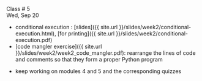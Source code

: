 
<div class="lecture2">



<div class="column_date">
<p markdown="block">

Class # 5 <br> 
Wed, Sep 20

</p>
</div>



<div class="column_materials" >
<p markdown="block">


* conditional execution : [slides]({{ site.url }}/slides/week2/conditional-execution.html),
  [for printing]({{ site.url }}/slides/week2/conditional-execution.pdf)  
* [code mangler exercise]({{ site.url }}/slides/week2/week2_code_mangler.pdf): rearrange 
the lines of code and comments so that they form a proper Python program 

</p>
</div>



<div class="column_assign">
<p markdown="block">

* keep working on modules 4 and 5 and the corresponding quizzes 

</p>
</div>

</div>
